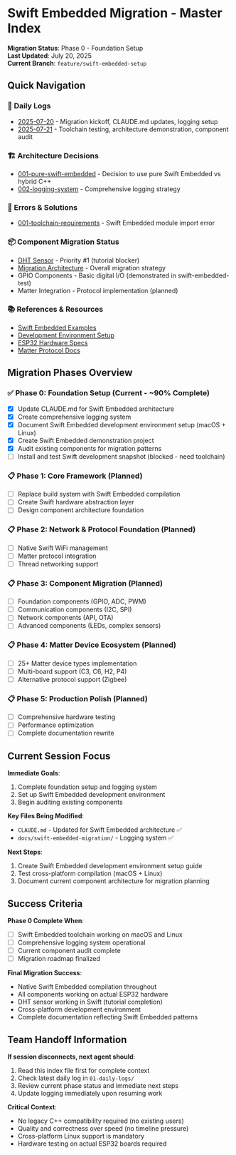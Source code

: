 # Swift Embedded Migration - Master Index

**Migration Status**: Phase 0 - Foundation Setup  
**Last Updated**: July 20, 2025  
**Current Branch**: `feature/swift-embedded-setup`

## Quick Navigation

### 📅 Daily Logs
- [2025-07-20](01-daily-logs/2025-07-20.md) - Migration kickoff, CLAUDE.md updates, logging setup
- [2025-07-21](01-daily-logs/2025-07-21.md) - Toolchain testing, architecture demonstration, component audit

### 🏗️ Architecture Decisions  
- [001-pure-swift-embedded](02-decisions/001-pure-swift-embedded.md) - Decision to use pure Swift Embedded vs hybrid C++
- [002-logging-system](02-decisions/002-logging-system.md) - Comprehensive logging strategy

### 🚨 Errors & Solutions
- [001-toolchain-requirements](03-errors-solutions/001-toolchain-requirements.md) - Swift Embedded module import error

### 📦 Component Migration Status
- [DHT Sensor](04-component-status/dht-sensor.md) - Priority #1 (tutorial blocker)
- [Migration Architecture](04-component-status/migration-architecture.md) - Overall migration strategy
- GPIO Components - Basic digital I/O (demonstrated in swift-embedded-test)
- Matter Integration - Protocol implementation (planned)

### 📚 References & Resources
- [Swift Embedded Examples](05-references/swift-embedded-examples.md)
- [Development Environment Setup](05-references/development-environment-setup.md)
- [ESP32 Hardware Specs](05-references/esp32-hardware.md)
- [Matter Protocol Docs](05-references/matter-protocol.md)

## Migration Phases Overview

### ✅ Phase 0: Foundation Setup (Current - ~90% Complete)
- [x] Update CLAUDE.md for Swift Embedded architecture
- [x] Create comprehensive logging system
- [x] Document Swift Embedded development environment setup (macOS + Linux)
- [x] Create Swift Embedded demonstration project
- [x] Audit existing components for migration patterns
- [ ] Install and test Swift development snapshot (blocked - need toolchain)

### 📋 Phase 1: Core Framework (Planned)
- [ ] Replace build system with Swift Embedded compilation
- [ ] Create Swift hardware abstraction layer
- [ ] Design component architecture foundation

### 📋 Phase 2: Network & Protocol Foundation (Planned)
- [ ] Native Swift WiFi management
- [ ] Matter protocol integration
- [ ] Thread networking support

### 📋 Phase 3: Component Migration (Planned)
- [ ] Foundation components (GPIO, ADC, PWM)
- [ ] Communication components (I2C, SPI)
- [ ] Network components (API, OTA)
- [ ] Advanced components (LEDs, complex sensors)

### 📋 Phase 4: Matter Device Ecosystem (Planned)
- [ ] 25+ Matter device types implementation
- [ ] Multi-board support (C3, C6, H2, P4)
- [ ] Alternative protocol support (Zigbee)

### 📋 Phase 5: Production Polish (Planned)
- [ ] Comprehensive hardware testing
- [ ] Performance optimization
- [ ] Complete documentation rewrite

## Current Session Focus

**Immediate Goals**:
1. Complete foundation setup and logging system
2. Set up Swift Embedded development environment
3. Begin auditing existing components

**Key Files Being Modified**:
- `CLAUDE.md` - Updated for Swift Embedded architecture ✅
- `docs/swift-embedded-migration/` - Logging system ✅

**Next Steps**:
1. Create Swift Embedded development environment setup guide
2. Test cross-platform compilation (macOS + Linux)
3. Document current component architecture for migration planning

## Success Criteria

**Phase 0 Complete When**:
- [ ] Swift Embedded toolchain working on macOS and Linux
- [ ] Comprehensive logging system operational
- [ ] Current component audit complete
- [ ] Migration roadmap finalized

**Final Migration Success**:
- Native Swift Embedded compilation throughout
- All components working on actual ESP32 hardware
- DHT sensor working in Swift (tutorial completion)
- Cross-platform development environment
- Complete documentation reflecting Swift Embedded patterns

## Team Handoff Information

**If session disconnects, next agent should**:
1. Read this index file first for complete context
2. Check latest daily log in `01-daily-logs/`
3. Review current phase status and immediate next steps
4. Update logging immediately upon resuming work

**Critical Context**:
- No legacy C++ compatibility required (no existing users)
- Quality and correctness over speed (no timeline pressure)
- Cross-platform Linux support is mandatory
- Hardware testing on actual ESP32 boards required